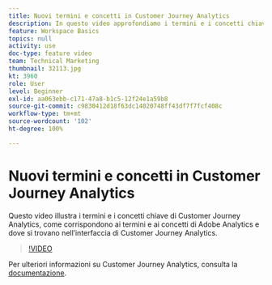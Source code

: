 ```yaml
---
title: Nuovi termini e concetti in Customer Journey Analytics
description: In questo video approfondiamo i termini e i concetti chiave di Adobe Customer Journey Analytics, come corrispondono ai termini e ai concetti di Adobe Analytics e dove si trovano nell’interfaccia di Customer Journey Analytics.
feature: Workspace Basics
topics: null
activity: use
doc-type: feature video
team: Technical Marketing
thumbnail: 32113.jpg
kt: 3960
role: User
level: Beginner
exl-id: aa063ebb-c171-47a8-b1c5-12f24e1a59b8
source-git-commit: c9830412d18f63dc14020748ff43df7f7fcf408c
workflow-type: tm+mt
source-wordcount: '102'
ht-degree: 100%

---
```


# Nuovi termini e concetti in Customer Journey Analytics

Questo video illustra i termini e i concetti chiave di Customer Journey Analytics, come corrispondono ai termini e ai concetti di Adobe Analytics e dove si trovano nell’interfaccia di Customer Journey Analytics.

>[!VIDEO](https://video.tv.adobe.com/v/32113/?quality=12&learn=on)

Per ulteriori informazioni su Customer Journey Analytics, consulta la [documentazione](https://experienceleague.adobe.com/docs/analytics-platform/using/cja-landing.html?lang=it).
